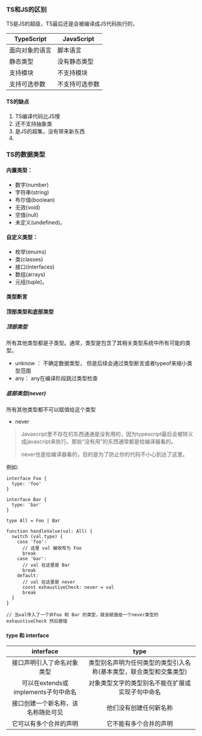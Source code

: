 ### TS和JS的区别

TS是JS的超级，TS最后还是会被编译成JS代码执行的，

| TypeScript     | JavaScript     |
| -------------- | -------------- |
| 面向对象的语言 | 脚本语言       |
| 静态类型       | 没有静态类型   |
| 支持模块       | 不支持模块     |
| 支持可选参数   | 不支持可选参数 |



#### TS的缺点

1. TS编译代码比JS慢
2. 还不支持抽象类
3. 是JS的超集，没有带来新东西
4. 

### TS的数据类型

#### 内置类型：

- 数字(number)
- 字符串(string)
- 布尔值(boolean)
- 无效(void)
- 空值(null)
- 未定义(undefined)。

#### 自定义类型：

- 枚举(enums)
- 类(classes)
- 接口(interfaces)
- 数组(arrays)
- 元组(tuple)。

#### 类型断言



#### 顶部类型和底部类型

##### **顶部类型**

所有其他类型都是子类型。通常，类型是包含了其相关类型系统中所有可能的类型。

-  unknow ： 不确定数据类型， 但是后续会通过类型断言或者typeof来缩小类型范围
- any： any在编译阶段跳过类型检查



##### **底部类型**(never) 

所有其他类型都不可以赋值给这个类型

- never

>  Javascript里不存在的东西通通是没有用的，因为typescript最后会被转义成javascript来执行。那些“没有用”的东西通常都是给编译器看的。
>
> never也是给编译器看的，目的是为了防止你的代码不小心到达了这里。 

例如:

```
interface Foo {
  type: 'foo'
}

interface Bar {
  type: 'bar'
}

type All = Foo | Bar

function handleValue(val: All) {
  switch (val.type) {
    case 'foo':
      // 这里 val 被收窄为 Foo
      break
    case 'bar':
      // val 在这里是 Bar
      break
    default:
      // val 在这里是 never
      const exhaustiveCheck: never = val
      break
  }
}

// 当val传入了一个非Foo 和 Bar 的类型，就会赋值给一个never类型的 exhaustiveCheck 然后报错
```

#### type 和 interface

|              interface              |                             type                             |
| :---------------------------------: | :----------------------------------------------------------: |
|     接口声明引入了命名对象类型      | 类型别名声明为任何类型的类型引入名称(基本类型，联合类型和交集类型) |
| 可以在extends或implements子句中命名 |       对象类型文字的类型别名不能在扩展或实现子句中命名       |
| 接口创建一个新名称，该名称随处可见  |                    他们没有创建任何新名称                    |
|       它可以有多个合并的声明        |                    它不能有多个合并的声明                    |



















